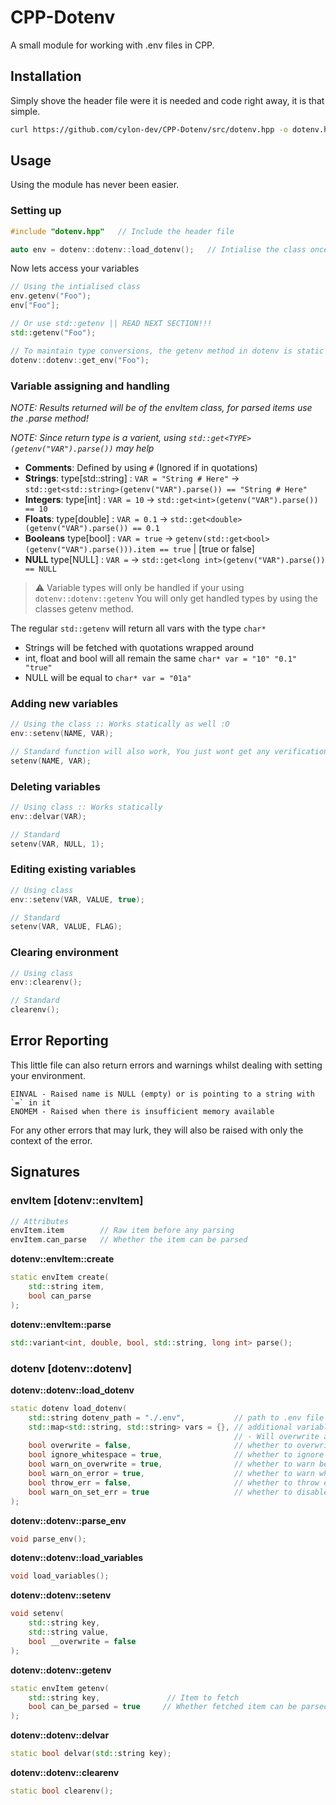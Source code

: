 # CPP-Dotenv
A small module for working with .env files in CPP.

## Installation
Simply shove the header file were it is needed and code right away, it is that simple.

```sh
curl https://github.com/cylon-dev/CPP-Dotenv/src/dotenv.hpp -o dotenv.hpp
```

## Usage
Using the module has never been easier.

### Setting up
```cpp
#include "dotenv.hpp"   // Include the header file

auto env = dotenv::dotenv::load_dotenv();   // Intialise the class once and your ready to go
```

Now lets access your variables
```cpp
// Using the intialised class
env.getenv("Foo");
env["Foo"];

// Or use std::getenv || READ NEXT SECTION!!!
std::getenv("Foo");

// To maintain type conversions, the getenv method in dotenv is static :D
dotenv::dotenv::get_env("Foo");
```

### Variable assigning and handling
*NOTE: Results returned will be of the envItem class, for parsed items use the .parse method!*

*NOTE: Since return type is a varient, using `std::get<TYPE>(getenv("VAR").parse())` may help*

* **Comments**: Defined by using `#` (Ignored if in quotations)
* **Strings**: type[std::string] : `VAR = "String # Here"` -> `std::get<std::string>(getenv("VAR").parse()) == "String # Here"`
* **Integers**: type[int] : `VAR = 10` -> `std::get<int>(getenv("VAR").parse()) == 10`
* **Floats**: type[double] : `VAR = 0.1` -> `std::get<double>(getenv("VAR").parse()) == 0.1`
* **Booleans** type[bool] : `VAR = true` -> `getenv(std::get<bool>(getenv("VAR").parse())).item == true` | [true or false]
* **NULL** type[NULL] : `VAR =` -> `std::get<long int>(getenv("VAR").parse()) == NULL`

> ⚠️ Variable types will only be handled if your using `dotenv::dotenv::getenv`
You will only get handled types by using the classes getenv method.

The regular `std::getenv` will return all vars with the type `char*`

* Strings will be fetched with quotations wrapped around
* int, float and bool will all remain the same `char* var = "10" "0.1" "true"`
* NULL will be equal to `char* var = "01a"`

### Adding new variables
```cpp
// Using the class :: Works statically as well :O
env::setenv(NAME, VAR);

// Standard function will also work, You just wont get any verification before its added
setenv(NAME, VAR);
```

### Deleting variables
```cpp
// Using class :: Works statically
env::delvar(VAR);

// Standard
setenv(VAR, NULL, 1);
```

### Editing existing variables
```cpp
// Using class
env::setenv(VAR, VALUE, true);

// Standard
setenv(VAR, VALUE, FLAG);
```

### Clearing environment
```cpp
// Using class
env::clearenv();

// Standard
clearenv();
```

## Error Reporting
This little file can also return errors and warnings whilst dealing with setting your environment.
```
EINVAL - Raised name is NULL (empty) or is pointing to a string with `=` in it
ENOMEM - Raised when there is insufficient memory available
```

For any other errors that may lurk, they will also be raised with only the context of the error.

## Signatures

### envItem [dotenv::envItem]
```cpp
// Attributes
envItem.item        // Raw item before any parsing
envItem.can_parse   // Whether the item can be parsed
```

**dotenv::envItem::create**
```cpp
static envItem create(
    std::string item, 
    bool can_parse
);
```

**dotenv::envItem::parse**
```cpp
std::variant<int, double, bool, std::string, long int> parse();
```

### dotenv [dotenv::dotenv]

**dotenv::dotenv::load_dotenv**
```cpp
static dotenv load_dotenv(
    std::string dotenv_path = "./.env",           // path to .env file
    std::map<std::string, std::string> vars = {}, // additional variables that are not found in .env
                                                  // - Will overwrite any variables from the .env file
    bool overwrite = false,                       // whether to overwrite exisiting enviroment variables
    bool ignore_whitespace = true,                // whether to ignore lines that just contain whitespace
    bool warn_on_overwrite = true,                // whether to warn before overwriting variable
    bool warn_on_error = true,                    // whether to warn when an error occurs through parsing
    bool throw_err = false,                       // whether to throw errors which can be critical - .env file can't opened
    bool warn_on_set_err = true                   // whether to disable error tracking
);
```

**dotenv::dotenv::parse_env**
```cpp
void parse_env();
```

**dotenv::dotenv::load_variables**
```cpp
void load_variables();
```

**dotenv::dotenv::setenv**
```cpp
void setenv(
    std::string key, 
    std::string value, 
    bool __overwrite = false
);
```

**dotenv::dotenv::getenv**
```cpp
static envItem getenv(
    std::string key,               // Item to fetch
    bool can_be_parsed = true     // Whether fetched item can be parsed
);
```

**dotenv::dotenv::delvar**
```cpp
static bool delvar(std::string key);
```

**dotenv::dotenv::clearenv**
```cpp
static bool clearenv();
```
